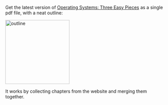 Get the latest version of [Operating Systems: Three Easy Pieces](https://pages.cs.wisc.edu/~remzi/OSTEP/) as a single pdf file, with a neat outline:

<img width="200" alt="outline" src="https://github.com/NekoYellow/get-ostep/assets/90030811/c7f979aa-6696-476f-b56c-2405fb9e802f">

It works by collecting chapters from the website and merging them together.
